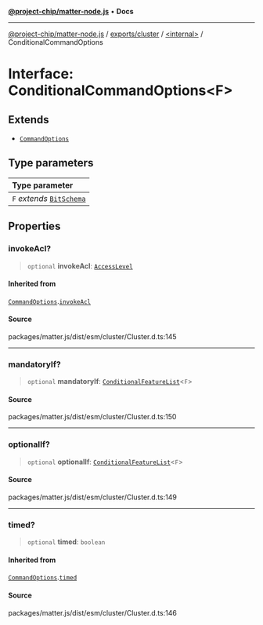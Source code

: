 [**@project-chip/matter-node.js**](../../../../README.md) • **Docs**

***

[@project-chip/matter-node.js](../../../../modules.md) / [exports/cluster](../../README.md) / [\<internal\>](../README.md) / ConditionalCommandOptions

# Interface: ConditionalCommandOptions\<F\>

## Extends

- [`CommandOptions`](CommandOptions.md)

## Type parameters

| Type parameter |
| :------ |
| `F` *extends* [`BitSchema`](../../../schema/README.md#bitschema) |

## Properties

### invokeAcl?

> `optional` **invokeAcl**: [`AccessLevel`](../../enumerations/AccessLevel.md)

#### Inherited from

[`CommandOptions`](CommandOptions.md).[`invokeAcl`](CommandOptions.md#invokeacl)

#### Source

packages/matter.js/dist/esm/cluster/Cluster.d.ts:145

***

### mandatoryIf?

> `optional` **mandatoryIf**: [`ConditionalFeatureList`](../../README.md#conditionalfeaturelistf)\<`F`\>

#### Source

packages/matter.js/dist/esm/cluster/Cluster.d.ts:150

***

### optionalIf?

> `optional` **optionalIf**: [`ConditionalFeatureList`](../../README.md#conditionalfeaturelistf)\<`F`\>

#### Source

packages/matter.js/dist/esm/cluster/Cluster.d.ts:149

***

### timed?

> `optional` **timed**: `boolean`

#### Inherited from

[`CommandOptions`](CommandOptions.md).[`timed`](CommandOptions.md#timed)

#### Source

packages/matter.js/dist/esm/cluster/Cluster.d.ts:146
